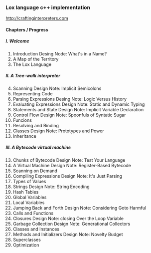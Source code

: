 ﻿### Lox language c++ implementation
http://craftinginterpreters.com

#### Chapters / Progress
##### I. Welcome
1. Introduction
Desing Node: What's in a Name?
2. A Map of the Territory
3. The Lox Language
##### II. A Tree-walk interpreter
4. Scanning
Design Note: Implicit Semicolons
5. Representing Code 
6. Parsing Expressions
Desing Note: Logic Versus History
7. Evaluating Expressions
Design Note: Static and Dynamic Typing
8. Statements and State
Design Note: Implicit Variable Declaration
9. Control Flow
Design Note: Spoonfuls of Syntatic Sugar
10. Funcions
11. Resolving and Binding 
12. Classes 
Design Note: Prototypes and Power
13. Inheritance
##### III. A Bytecode virtual machine
13. Chunks of Bytecode
Design Note: Test Your Language
15. A Virtual Machine
Design Note: Register-Based Bytecode
16. Scanning on Demand
17. Compiling Expressions
Design Note: It's Just Parsing
18. Types of Values
19. Strings
Design Note: String Encoding
20. Hash Tables
21. Global Variables
22. Local Variables
23. Jumping Back and Forth
Design Note: Considering Goto Harmful
24. Calls and Functions
25. Closures
Design Note: closing Over the Loop Variable
26. Garbage Collection
Design Note: Generational Collectors
27. Classes and Instances
28. Methods and Initializers
Design Note: Novelty Budget
29. Superclasses
30. Optimization


